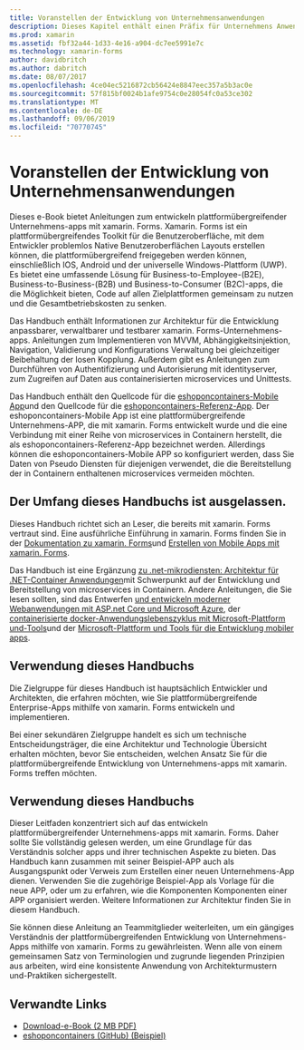 ```yaml
---
title: Voranstellen der Entwicklung von Unternehmensanwendungen
description: Dieses Kapitel enthält einen Präfix für Unternehmens Anwendungs Muster mithilfe von xamarin. Forms.
ms.prod: xamarin
ms.assetid: fbf32a44-1d33-4e16-a904-dc7ee5991e7c
ms.technology: xamarin-forms
author: davidbritch
ms.author: dabritch
ms.date: 08/07/2017
ms.openlocfilehash: 4ce04ec5216872cb56424e8847eec357a5b3ac0e
ms.sourcegitcommit: 57f815bf0024b1afe9754c0e28054fc0a53ce302
ms.translationtype: MT
ms.contentlocale: de-DE
ms.lasthandoff: 09/06/2019
ms.locfileid: "70770745"
---
```

# <a name="preface-to-enterprise-app-development"></a>Voranstellen der Entwicklung von Unternehmensanwendungen

Dieses e-Book bietet Anleitungen zum entwickeln plattformübergreifender Unternehmens-apps mit xamarin. Forms. Xamarin. Forms ist ein plattformübergreifendes Toolkit für die Benutzeroberfläche, mit dem Entwickler problemlos Native Benutzeroberflächen Layouts erstellen können, die plattformübergreifend freigegeben werden können, einschließlich IOS, Android und der universelle Windows-Plattform (UWP). Es bietet eine umfassende Lösung für Business-to-Employee-(B2E), Business-to-Business-(B2B) und Business-to-Consumer (B2C)-apps, die die Möglichkeit bieten, Code auf allen Zielplattformen gemeinsam zu nutzen und die Gesamtbetriebskosten zu senken.

Das Handbuch enthält Informationen zur Architektur für die Entwicklung anpassbarer, verwaltbarer und testbarer xamarin. Forms-Unternehmens-apps. Anleitungen zum Implementieren von MVVM, Abhängigkeitsinjektion, Navigation, Validierung und Konfigurations Verwaltung bei gleichzeitiger Beibehaltung der losen Kopplung. Außerdem gibt es Anleitungen zum Durchführen von Authentifizierung und Autorisierung mit identityserver, zum Zugreifen auf Daten aus containerisierten microservices und Unittests.

Das Handbuch enthält den Quellcode für die [eshoponcontainers-Mobile App](https://github.com/dotnet-architecture/eShopOnContainers/tree/master/src/Mobile)und den Quellcode für die [eshoponcontainers-Referenz-App](https://github.com/dotnet-architecture/eShopOnContainers). Der eshoponcontainers-Mobile App ist eine plattformübergreifende Unternehmens-APP, die mit xamarin. Forms entwickelt wurde und die eine Verbindung mit einer Reihe von microservices in Containern herstellt, die als eshoponcontainers-Referenz-App bezeichnet werden. Allerdings können die eshoponcontainers-Mobile APP so konfiguriert werden, dass Sie Daten von Pseudo Diensten für diejenigen verwendet, die die Bereitstellung der in Containern enthaltenen microservices vermeiden möchten.

## <a name="whats-left-out-of-this-guides-scope"></a>Der Umfang dieses Handbuchs ist ausgelassen.

Dieses Handbuch richtet sich an Leser, die bereits mit xamarin. Forms vertraut sind. Eine ausführliche Einführung in xamarin. Forms finden Sie in der [Dokumentation zu xamarin. Forms](~/xamarin-forms/index.yml)und [Erstellen von Mobile Apps mit xamarin. Forms](https://aka.ms/xamebook).

Das Handbuch ist eine Ergänzung [zu .net-mikrodiensten: Architektur für .NET-Container Anwendungen](https://aka.ms/microservicesebook)mit Schwerpunkt auf der Entwicklung und Bereitstellung von microservices in Containern. Andere Anleitungen, die Sie lesen sollten, sind das Entwerfen [und entwickeln moderner Webanwendungen mit ASP.net Core und Microsoft Azure](https://aka.ms/WebAppEbook), der [containerisierte docker-Anwendungslebenszyklus mit Microsoft-Plattform und-Tools](https://aka.ms/dockerlifecycleebook)und der [Microsoft-Plattform und Tools für die Entwicklung mobiler apps](https://aka.ms/MobAppDev/StndPDF).

## <a name="who-should-use-this-guide"></a>Verwendung dieses Handbuchs

Die Zielgruppe für dieses Handbuch ist hauptsächlich Entwickler und Architekten, die erfahren möchten, wie Sie plattformübergreifende Enterprise-Apps mithilfe von xamarin. Forms entwickeln und implementieren.

Bei einer sekundären Zielgruppe handelt es sich um technische Entscheidungsträger, die eine Architektur und Technologie Übersicht erhalten möchten, bevor Sie entscheiden, welchen Ansatz Sie für die plattformübergreifende Entwicklung von Unternehmens-apps mit xamarin. Forms treffen möchten.

## <a name="how-to-use-this-guide"></a>Verwendung dieses Handbuchs

Dieser Leitfaden konzentriert sich auf das entwickeln plattformübergreifender Unternehmens-apps mit xamarin. Forms. Daher sollte Sie vollständig gelesen werden, um eine Grundlage für das Verständnis solcher apps und ihrer technischen Aspekte zu bieten. Das Handbuch kann zusammen mit seiner Beispiel-APP auch als Ausgangspunkt oder Verweis zum Erstellen einer neuen Unternehmens-App dienen. Verwenden Sie die zugehörige Beispiel-App als Vorlage für die neue APP, oder um zu erfahren, wie die Komponenten Komponenten einer APP organisiert werden. Weitere Informationen zur Architektur finden Sie in diesem Handbuch.

Sie können diese Anleitung an Teammitglieder weiterleiten, um ein gängiges Verständnis der plattformübergreifenden Entwicklung von Unternehmens-Apps mithilfe von xamarin. Forms zu gewährleisten. Wenn alle von einem gemeinsamen Satz von Terminologien und zugrunde liegenden Prinzipien aus arbeiten, wird eine konsistente Anwendung von Architekturmustern und-Praktiken sichergestellt.

## <a name="related-links"></a>Verwandte Links

- [Download-e-Book (2 MB PDF)](https://aka.ms/xamarinpatternsebook)
- [eshoponcontainers (GitHub) (Beispiel)](https://github.com/dotnet-architecture/eShopOnContainers)
